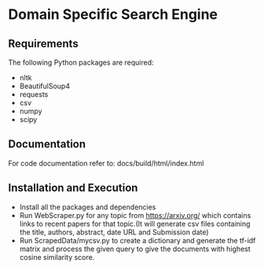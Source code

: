 # Domain Specific Search Engine

## Requirements
The following Python packages are required:
+ nltk
+ BeautifulSoup4
+ requests
+ csv
+ numpy
+ scipy

## Documentation
For code documentation refer to: docs/build/html/index.html

## Installation and Execution
+ Install all the packages and dependencies
+ Run WebScraper.py for any topic from https://arxiv.org/ which contains links to recent
papers for that topic.(It will generate csv files containing the title, authors, abstract, date
URL and Submission date)
+ Run ScrapedData/mycsv.py to create a dictionary and generate the tf-idf matrix
and process the given query to give the documents with highest cosine similarity score.  
